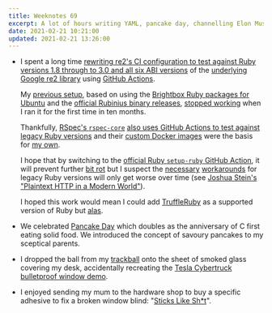 ```yaml
---
title: Weeknotes 69
excerpt: A lot of hours writing YAML, pancake day, channelling Elon Musk and product names that maximize embarrassment in Homebase.
date: 2021-02-21 10:21:00
updated: 2021-02-21 13:26:00
---
```

*   I spent a long time [rewriting re2's CI configuration to test against Ruby versions 1.8 through to 3.0 and all six ABI versions](https://github.com/mudge/re2/pull/47) of the [underlying Google re2 library](https://github.com/google/re2) using [GitHub Actions](https://github.com/features/actions).

    My [previous setup](https://github.com/mudge/re2-test-action), based on using the [Brightbox Ruby packages for Ubuntu](https://www.brightbox.com/docs/ruby/ubuntu/) and the [official Rubinius binary releases](http://rubinius-binaries-rubinius-com.s3-us-west-2.amazonaws.com/index.txt), [stopped working](https://github.com/mudge/re2/runs/1927274557?check_suite_focus=true) when I ran it for the first time in ten months.

    Thankfully, [RSpec's `rspec-core`](https://github.com/rspec/rspec-core) [also uses GitHub Actions to test against legacy Ruby versions](https://github.com/rspec/rspec-core/blob/main/.github/workflows/ci.yml) and their [custom Docker images](https://github.com/rspec/docker-ci) were the basis for [my own](https://github.com/rspec/docker-ci).

    I hope that by switching to the [official Ruby `setup-ruby` GitHub Action](https://github.com/ruby/setup-ruby), it will prevent further [bit rot](https://en.wikipedia.org/wiki/Software_rot) but I suspect the [necessary](https://github.com/mudge/re2/blob/main/.github/workflows/tests.yml#L54) [workarounds](https://github.com/mudge/re2-ci/blob/main/1.8/Dockerfile#L21) for legacy Ruby versions will only get worse over time (see [Joshua Stein's "Plaintext HTTP in a Modern World"](https://jcs.org/2021/01/06/plaintext)).

    I hoped this work would mean I could add [TruffleRuby](https://github.com/oracle/truffleruby) as a supported version of Ruby but [alas](https://github.com/oracle/truffleruby/issues/2262).

*   We celebrated [Pancake Day](https://en.wikipedia.org/wiki/Shrove_Tuesday) which doubles as the anniversary of C first eating solid food. We introduced the concept of savoury pancakes to my sceptical parents.

*   I dropped the ball from my [trackball](https://www.kensington.com/en-gb/p/products/control/trackballs/expert-mouse-wired-trackball/) onto the sheet of smoked glass covering my desk, accidentally recreating the [Tesla Cybertruck bulletproof window demo](https://youtu.be/LMWwImDX3ks).

*   I enjoyed sending my mum to the hardware shop to buy a specific adhesive to fix a broken window blind: "[Sticks Like Sh*t](https://trade.evo-stik.co.uk/products/grab-adhesives/sticks-sht)".

